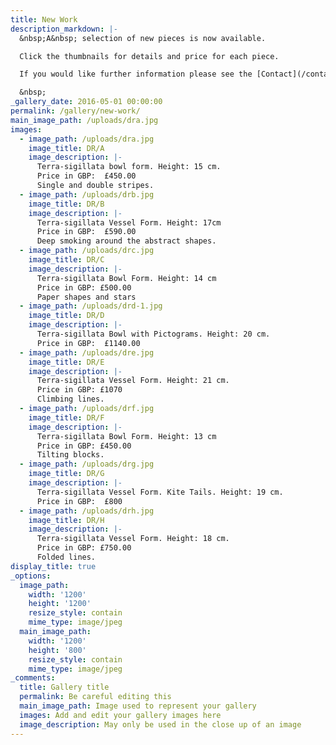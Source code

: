 ```yaml
---
title: New Work
description_markdown: |-
  &nbsp;A&nbsp; selection of new pieces is now available.

  Click the thumbnails for details and price for each piece.

  If you would like further information please see the [Contact](/contact) page.

  &nbsp;
_gallery_date: 2016-05-01 00:00:00
permalink: /gallery/new-work/
main_image_path: /uploads/dra.jpg
images:
  - image_path: /uploads/dra.jpg
    image_title: DR/A
    image_description: |-
      Terra-sigillata bowl form. Height: 15 cm.
      Price in GBP:  £450.00
      Single and double stripes.
  - image_path: /uploads/drb.jpg
    image_title: DR/B
    image_description: |-
      Terra-sigillata Vessel Form. Height: 17cm
      Price in GBP:  £590.00
      Deep smoking around the abstract shapes.
  - image_path: /uploads/drc.jpg
    image_title: DR/C
    image_description: |-
      Terra-sigillata Bowl Form. Height: 14 cm
      Price in GBP: £500.00
      Paper shapes and stars
  - image_path: /uploads/drd-1.jpg
    image_title: DR/D
    image_description: |-
      Terra-sigillata Bowl with Pictograms. Height: 20 cm.
      Price in GBP:  £1140.00
  - image_path: /uploads/dre.jpg
    image_title: DR/E
    image_description: |-
      Terra-sigillata Vessel Form. Height: 21 cm.
      Price in GBP: £1070
      Climbing lines.
  - image_path: /uploads/drf.jpg
    image_title: DR/F
    image_description: |-
      Terra-sigillata Bowl Form. Height: 13 cm
      Price in GBP: £450.00
      Tilting blocks.
  - image_path: /uploads/drg.jpg
    image_title: DR/G
    image_description: |-
      Terra-sigillata Vessel Form. Kite Tails. Height: 19 cm. 
      Price in GBP:  £800
  - image_path: /uploads/drh.jpg
    image_title: DR/H
    image_description: |-
      Terra-sigillata Vessel Form. Height: 18 cm.
      Price in GBP: £750.00
      Folded lines.
display_title: true
_options:
  image_path:
    width: '1200'
    height: '1200'
    resize_style: contain
    mime_type: image/jpeg
  main_image_path:
    width: '1200'
    height: '800'
    resize_style: contain
    mime_type: image/jpeg
_comments:
  title: Gallery title
  permalink: Be careful editing this
  main_image_path: Image used to represent your gallery
  images: Add and edit your gallery images here
  image_description: May only be used in the close up of an image
---
```


